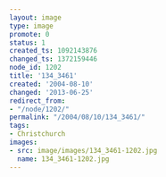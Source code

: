 ```yaml
---
layout: image
type: image
promote: 0
status: 1
created_ts: 1092143876
changed_ts: 1372159446
node_id: 1202
title: '134_3461'
created: '2004-08-10'
changed: '2013-06-25'
redirect_from:
- "/node/1202/"
permalink: "/2004/08/10/134_3461/"
tags:
- Christchurch
images:
- src: image/images/134_3461-1202.jpg
  name: 134_3461-1202.jpg
---
```


